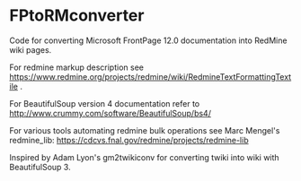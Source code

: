 # FPtoRMconverter
Code for converting Microsoft FrontPage 12.0 documentation into RedMine wiki pages.

For redmine markup description see
  https://www.redmine.org/projects/redmine/wiki/RedmineTextFormattingTextile .

For BeautifulSoup  version 4 documentation refer to
  http://www.crummy.com/software/BeautifulSoup/bs4/

For various tools automating redmine bulk operations see Marc Mengel's redmine_lib:
  https://cdcvs.fnal.gov/redmine/projects/redmine-lib

Inspired by Adam Lyon's gm2twikiconv for converting twiki into wiki with BeautifulSoup 3.
